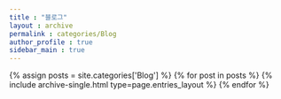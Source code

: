 ```yaml
---
title : "블로그"
layout : archive
permalink : categories/Blog
author_profile : true
sidebar_main : true
---
```



{% assign posts = site.categories['Blog'] %}
{% for post in posts %} {% include archive-single.html type=page.entries_layout %} {% endfor %}
